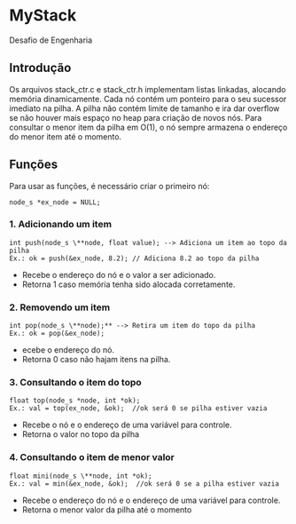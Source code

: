 # MyStack
Desafio de Engenharia

## Introdução

Os arquivos stack_ctr.c e stack_ctr.h implementam listas linkadas, alocando memória dinamicamente. Cada nó contém um ponteiro para o seu sucessor imediato na pilha. A pilha não contém limite de tamanho e ira dar overflow se não houver mais espaço no heap para criação de novos nós. 
Para consultar o menor item da pilha em O(1), o nó sempre armazena o endereço do menor item até o momento.

## Funções 

Para usar as funções, é necessário criar o primeiro nó:

    node_s *ex_node = NULL;

### 1. Adicionando um item
    int push(node_s \**node, float value); --> Adiciona um item ao topo da pilha
    Ex.: ok = push(&ex_node, 8.2); // Adiciona 8.2 ao topo da pilha 
    
+ Recebe o endereço do nó e o valor a ser adicionado.
+ Retorna 1 caso memória tenha sido alocada corretamente.


### 2. Removendo um item

    int pop(node_s \**node);** --> Retira um item do topo da pilha
    Ex.: ok = pop(&ex_node); 

+ ecebe o endereço do nó.
+ Retorna 0 caso não hajam itens na pilha.

### 3. Consultando o item do topo
 
    float top(node_s *node, int *ok);
    Ex.: val = top(ex_node, &ok);  //ok será 0 se pilha estiver vazia

+ Recebe o nó e o endereço de uma variável para controle.
+ Retorna o valor no topo da pilha


### 4. Consultando o item de menor valor

    float mini(node_s \**node, int *ok);    
    Ex.: val = min(&ex_node, &ok);  //ok será 0 se a pilha estiver vazia

+ Recebe o endereço do nó e o endereço de uma variável para controle.
+ Retorna o menor valor da pilha até o momento



